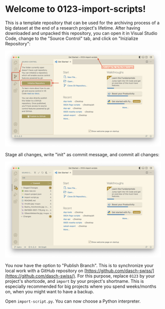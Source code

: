 # Welcome to 0123-import-scripts!

This is a template repository that can be used for the archiving process of a big dataset at the end of a research 
project's lifetime. After having downloaded and unpacked this repository, you can open it in Visual Studio Code, change
to the "Source Control" tab, and click on "Inizialize Repository":

![git init](../images/import-scripts-git-init.png)

Stage all changes, write "init" as commit message, and commit all changes:

![git commit](../images/import-scripts-git-commit.png)

You now have the option to "Publish Branch". This is to synchronize your local work with a GitHub repository on 
[https://github.com/dasch-swiss/](https://github.com/dasch-swiss/). For this purpose, replace `0123` by your project's 
shortcode, and `import` by your project's shortname. This is especially recommended for big projects where you spend 
weeks/months on, when you might want to have a backup. 


Open `import-script.py`. You can now choose a Python interpreter. 
